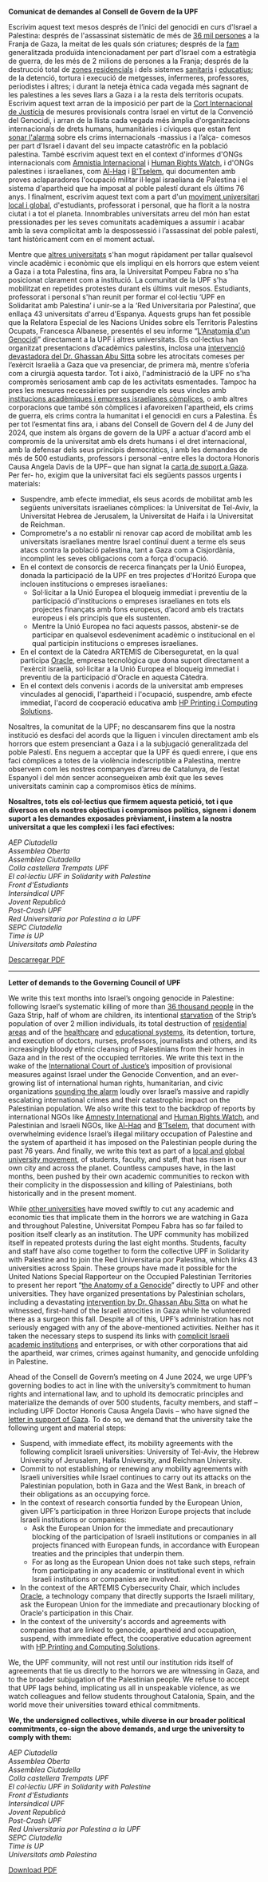 **Comunicat de demandes al Consell de Govern de la UPF**

Escrivim aquest text mesos després de l’inici del genocidi en curs d'Israel a Palestina: després de l'assassinat sistemàtic de més de [36 mil persones](https://www.aljazeera.com/news/longform/2023/10/9/israel-hamas-war-in-maps-and-charts-live-tracker) a la Franja de Gaza, la meitat de les quals són criatures; després de la [fam](https://www.hrw.org/news/2024/04/09/gaza-israels-imposed-starvation-deadly-children) generalitzada produïda intencionadament per part d’Israel com a estratègia de guerra, de les més de 2 milions de persones a la Franja; després de la destrucció total de [zones residencials](https://apnews.com/article/un-report-gaza-destruction-housing-economy-recovery-4f61dcca7db3fd5eb3da5c6a25001e12#) i dels sistemes [sanitaris](https://www.msf.org/strikes-raids-and-incursions-seven-months-relentless-attacks-healthcare-palestine) i [educatius](https://www.aljazeera.com/opinions/2024/5/29/open-letter-by-gaza-academics-and-university-administrators-to-the-world); de la detenció, tortura i execució de metgesses, infermeres, professores, periodistes i altres; i durant la neteja ètnica cada vegada més sagnant de les palestines a les seves llars a Gaza i a la resta dels territoris ocupats. Escrivim aquest text arran de la imposició per part de la [Cort Internacional de Justícia](https://www.icj-cij.org/case/192) de mesures provisionals contra Israel en virtut de la Convenció del Genocidi, i arran de la llista cada vegada més àmplia d'organitzacions internacionals de drets humans, humanitàries i cíviques que estan fent [sonar l'alarma](https://www.amnesty.org/en/latest/news/2024/05/israel-opt-israeli-air-strikes-that-killed-44-civilians-further-evidence-of-war-crimes-new-investigation/) sobre els crims internacionals -massius i a l’alça- comesos per part d'Israel i davant del seu impacte catastròfic en la població palestina. També escrivim aquest text en el context d'informes d'ONGs internacionals com [Amnistia Internacional](https://www.amnesty.org/en/latest/campaigns/2022/02/israels-system-of-apartheid/) i [Human Rights Watch](https://www.hrw.org/report/2021/04/27/threshold-crossed/israeli-authorities-and-crimes-apartheid-and-persecution), i d'ONGs palestines i israelianes, com [Al-Haq](https://www.alhaq.org/cached_uploads/download/2022/12/22/israeli-apartheid-web-final-1-page-view-1671712165.pdf) i [B'Tselem](https://www.btselem.org/publications/fulltext/202101_this_is_apartheid), qui documenten amb proves aclaparadores l'ocupació militar il·legal israeliana de Palestina i el sistema d'apartheid que ha imposat al poble palestí durant els últims 76 anys. I finalment, escrivim aquest text com a part d'un [moviment universitari local i global](https://www.aljazeera.com/news/2024/4/26/are-us-campus-protests-against-israels-war-on-gaza-going-global), d'estudiants, professorat i personal, que ha florit a la nostra ciutat i a tot el planeta. Innombrables universitats arreu del món han estat pressionades per les seves comunitats acadèmiques a assumir i acabar amb la seva complicitat amb la despossessió i l’assassinat del poble palestí, tant històricament com en el moment actual.

Mentre que [altres universitats](https://web.ub.edu/en/web/actualitat/w/universitat-clama-per-la-pau) s'han mogut ràpidament per tallar qualsevol vincle acadèmic i econòmic que els impliqui en els horrors que estem veient a Gaza i a tota Palestina, fins ara, la Universitat Pompeu Fabra no s'ha posicionat clarament com a institució. La comunitat de la UPF s'ha mobilitzat en repetides protestes durant els últims vuit mesos. Estudiants, professorat i personal s'han reunit per formar el col·lectiu ‘UPF en Solidaritat amb Palestina’ i unir-se a la ‘Red Universitaria por Palestina’, que enllaça 43 universitats d'arreu d'Espanya. Aquests grups han fet possible que la Relatora Especial de les Nacions Unides sobre els Territoris Palestins Ocupats, Francesca Albanese, presentés el seu informe “[L'Anatomia d'un Genocidi](https://www.un.org/unispal/document/anatomy-of-a-genocide-report-of-the-special-rapporteur-on-the-situation-of-human-rights-in-the-palestinian-territory-occupied-since-1967-to-human-rights-council-advance-unedited-version-a-hrc-55/)” directament a la UPF i altres universitats. Els col·lectius han organitzat presentacions d’acadèmics palestins, inclosa una [intervenció devastadora del Dr. Ghassan Abu Sitta](https://www.youtube.com/watch?v=x5lHwCW0yFk) sobre les atrocitats comeses per l’exèrcit Israelià a Gaza que va presenciar, de primera mà, mentre s’oferia com a cirurgià aquesta tardor. Tot i això, l'administració de la UPF no s'ha compromès seriosament amb cap de les activitats esmentades. Tampoc ha pres les mesures necessàries per suspendre els seus vincles amb [institucions acadèmiques i empreses israelianes còmplices](https://jewishcurrents.org/the-complicity-of-israeli-academia), o amb altres corporacions que també són còmplices i afavoreixen l'apartheid, els crims de guerra, els crims contra la humanitat i el genocidi en curs a Palestina. És per tot l’esmentat fins ara, i abans del Consell de Govern del 4 de Juny del 2024, que instem als òrgans de govern de la UPF a actuar d'acord amb el compromís de la universitat amb els drets humans i el dret internacional, amb la defensar dels seus principis democràtics, i amb les demandes de més de 500 estudiants, professors i personal –entre elles la doctora Honoris Causa Angela Davis de la UPF– que han signat la [carta de suport a Gaza](https://docs.google.com/forms/d/1UoZ2UmG_w2NVg0BUUAVZusRvLEVU8X8SVe2zhsiiEPA/viewform?ts=6614f3fc&edit_requested=true). Per fer- ho, exigim que la universitat faci els següents passos urgents i materials:

- Suspendre, amb efecte immediat, els seus acords de mobilitat amb les següents universitats israelianes còmplices: la Universitat de Tel-Aviv, la Universitat Hebrea de Jerusalem, la Universitat de Haifa i la Universitat de Reichman.
- Comprometre's a no establir ni renovar cap acord de mobilitat amb les universitats israelianes mentre Israel continuï duent a terme els seus atacs contra la població palestina, tant a Gaza com a Cisjordània, incomplint les seves obligacions com a força d'ocupació.
- En el context de consorcis de recerca finançats per la Unió Europea, donada la participació de la UPF en tres projectes d'Horitzó Europa que inclouen institucions o empreses israelianes:
	- Sol·licitar a la Unió Europea el bloqueig immediat i preventiu de la participació d'institucions o empreses israelianes en tots els projectes finançats amb fons europeus, d’acord amb els tractats europeus i els principis que els sustenten.
	- Mentre la Unió Europea no faci aquests passos, abstenir-se de participar en qualsevol esdeveniment acadèmic o institucional en el qual participin institucions o empreses israelianes.
- En el context de la Càtedra ARTEMIS de Ciberseguretat, en la qual participa [Oracle](https://www.timesofisrael.com/during-war-visit-oracle-ceo-affirms-commitment-to-open-second-data-center-in-israel/), empresa tecnològica que dona suport directament a l'exèrcit israelià, sol·licitar a la Unió Europea el bloqueig immediat i preventiu de la participació d'Oracle en aquesta Càtedra.
- En el context dels convenis i acords de la universitat amb empreses vinculades al genocidi, l'apartheid i l'ocupació, suspendre, amb efecte immediat, l'acord de cooperació educativa amb [HP Printing i Computing Solutions](https://www.whoprofits.org/companies/company/3774).

Nosaltres, la comunitat de la UPF; no descansarem fins que la nostra institució es desfaci del acords que la lliguen i vinculen directament amb els horrors que estem presenciant a Gaza i a la subjugació generalitzada del poble Palestí. Ens neguem a acceptar que la UPF és quedi enrere, i que ens faci còmplices a totes de la violència indescriptible a Palestina, mentre observem com les nostres companyes d’arreu de Catalunya, de l’estat Espanyol i del món sencer aconsegueixen amb èxit que les seves universitats caminin cap a compromisos ètics de mínims. 

**Nosaltres, tots els col·lectius que firmem aquesta petició, tot i que diversos en els nostres objectius i compromisos polítics, signem i donem suport a les demandes exposades prèviament, i instem a la nostra universitat a que les complexi i les faci efectives:**

*AEP Ciutadella*<br>
*Assemblea Oberta*<br>
*Assemblea Ciutadella*<br>
*Colla castellera Trempats UPF*<br>
*El col·lectiu UPF in Solidarity with Palestine*<br>
*Front d'Estudiants*<br>
*Intersindical UPF*<br>
*Jovent Republicà*<br>
*Post-Crash UPF*<br>
*Red Universitaria por Palestina a la UPF*<br>
*SEPC Ciutadella*<br>
*Time is UP*<br>
*Universitats amb Palestina*<br>

[Descarregar PDF](comunicat-2024-06-03.pdf)

---

**Letter of demands to the Governing Council of UPF**

We write this text months into Israel’s ongoing genocide in Palestine: following Israel’s systematic killing of more than [36 thousand people](https://www.aljazeera.com/news/longform/2023/10/9/israel-hamas-war-in-maps-and-charts-live-tracker) in the Gaza Strip, half of whom are children, its intentional [starvation](https://www.hrw.org/news/2024/04/09/gaza-israels-imposed-starvation-deadly-children) of the Strip’s population of over 2 million individuals, its total destruction of [residential areas](https://apnews.com/article/un-report-gaza-destruction-housing-economy-recovery-4f61dcca7db3fd5eb3da5c6a25001e12#) and of the [healthcare](https://www.msf.org/strikes-raids-and-incursions-seven-months-relentless-attacks-healthcare-palestine) and [educational systems](https://www.aljazeera.com/opinions/2024/5/29/open-letter-by-gaza-academics-and-university-administrators-to-the-world), its detention, torture, and execution of doctors, nurses, professors, journalists and others, and its increasingly bloody ethnic cleansing of Palestinians from their homes in Gaza and in the rest of the occupied territories. We write this text in the wake of the [International Court of Justice’s](https://www.icj-cij.org/case/192) imposition of provisional measures against Israel under the Genocide Convention, and an ever-growing list of international human rights, humanitarian, and civic organizations [sounding the alarm](https://www.amnesty.org/en/latest/news/2024/05/israel-opt-israeli-air-strikes-that-killed-44-civilians-further-evidence-of-war-crimes-new-investigation/) loudly over Israel’s massive and rapidly escalating international crimes and their catastrophic impact on the Palestinian population. We also write this text to the backdrop of reports by international NGOs like [Amnesty International](https://www.amnesty.org/en/latest/campaigns/2022/02/israels-system-of-apartheid/) and [Human Rights Watch](https://www.hrw.org/report/2021/04/27/threshold-crossed/israeli-authorities-and-crimes-apartheid-and-persecution), and Palestinian and Israeli NGOs, like [Al-Haq](https://www.alhaq.org/cached_uploads/download/2022/12/22/israeli-apartheid-web-final-1-page-view-1671712165.pdf) and [B’Tselem](https://www.btselem.org/publications/fulltext/202101_this_is_apartheid), that document with overwhelming evidence Israel’s illegal military occupation of Palestine and the system of apartheid it has imposed on the Palestinian people during the past 76 years. And finally, we write this text as part of a [local and global university movement](https://www.aljazeera.com/news/2024/4/26/are-us-campus-protests-against-israels-war-on-gaza-going-global), of students, faculty, and staff, that has risen in our own city and across the planet. Countless campuses have, in the last months, been pushed by their own academic communities to reckon with their complicity in the dispossession and killing of Palestinians, both historically and in the present moment.

While [other universities](https://web.ub.edu/en/web/actualitat/w/universitat-clama-per-la-pau) have moved swiftly to cut any academic and economic ties that implicate them in the horrors we are watching in Gaza and throughout Palestine, Universitat Pompeu Fabra has so far failed to position itself clearly as an institution. The UPF community has mobilized itself in repeated protests during the last eight months. Students, faculty and staff have also come together to form the collective UPF in Solidarity with Palestine and to join the Red Universitaria por Palestina, which links 43 universities across Spain. These groups have made it possible for the United Nations Special Rapporteur on the Occupied Palestinian Territories to present her report “[the Anatomy of a Genocide](https://www.un.org/unispal/document/anatomy-of-a-genocide-report-of-the-special-rapporteur-on-the-situation-of-human-rights-in-the-palestinian-territory-occupied-since-1967-to-human-rights-council-advance-unedited-version-a-hrc-55/)” directly to UPF and other universities. They have organized presentations by Palestinian scholars, including a devastating [intervention by Dr. Ghassan Abu Sitta](https://www.youtube.com/watch?v=x5lHwCW0yFk) on what he witnessed, first-hand of the Israeli atrocities in Gaza while he volunteered there as a surgeon this fall. Despite all of this, UPF’s administration has not seriously engaged with any of the above-mentioned activities. Neither has it taken the necessary steps to suspend its links with [complicit Israeli academic institutions](https://jewishcurrents.org/the-complicity-of-israeli-academia) and enterprises, or with other corporations that aid the apartheid, war crimes, crimes against humanity, and genocide unfolding in Palestine.

Ahead of the Consell de Govern’s meeting on 4 June 2024, we urge UPF’s governing bodies to act in line with the university’s commitment to human rights and international law, and to uphold its democratic principles and materialize the demands of over 500 students, faculty members, and staff – including UPF Doctor Honoris Causa Angela Davis – who have signed the [letter in support of Gaza](https://docs.google.com/forms/d/1UoZ2UmG_w2NVg0BUUAVZusRvLEVU8X8SVe2zhsiiEPA/viewform?ts=6614f3fc&edit_requested=true). To do so, we demand that the university take the following urgent and material steps:
- Suspend, with immediate effect, its mobility agreements with the following complicit Israeli universities: University of Tel-Aviv, the Hebrew University of Jerusalem, Haifa University, and Reichman University.
- Commit to not establishing or renewing any mobility agreements with Israeli universities while Israel continues to carry out its attacks on the Palestinian population, both in Gaza and the West Bank, in breach of their obligations as an occupying force.
- In the context of research consortia funded by the European Union, given UPF’s participation in three Horizon Europe projects that include Israeli institutions or companies:
	- Ask the European Union for the immediate and precautionary blocking of the participation of Israeli institutions or companies in all projects financed with European funds, in accordance with European treaties and the principles that underpin them.
	- For as long as the European Union does not take such steps, refrain from participating in any academic or institutional event in which Israeli institutions or companies are involved.
- In the context of the ARTEMIS Cybersecurity Chair, which includes [Oracle](https://www.timesofisrael.com/during-war-visit-oracle-ceo-affirms-commitment-to-open-second-data-center-in-israel/), a technology company that directly supports the Israeli military, ask the European Union for the immediate and precautionary blocking of Oracle's participation in this Chair.
- In the context of the university's accords and agreements with companies that are linked to genocide, apartheid and occupation, suspend, with immediate effect, the cooperative education agreement with [HP Printing and Computing Solutions](https://www.whoprofits.org/companies/company/3774).

We, the UPF community, will not rest until our institution rids itself of agreements that tie us directly to the horrors we are witnessing in Gaza, and to the broader subjugation of the Palestinian people. We refuse to accept that UPF lags behind, implicating us all in unspeakable violence, as we watch colleagues and fellow students throughout Catalonia, Spain, and the world move their universities toward ethical commitments.

**We, the undersigned collectives, while diverse in our broader political commitments, co-sign the above demands, and urge the university to comply with them:**

*AEP Ciutadella*<br>
*Assemblea Oberta*<br>
*Assemblea Ciutadella*<br>
*Colla castellera Trempats UPF*<br>
*El col·lectiu UPF in Solidarity with Palestine*<br>
*Front d'Estudiants*<br>
*Intersindical UPF*<br>
*Jovent Republicà*<br>
*Post-Crash UPF*<br>
*Red Universitaria por Palestina a la UPF*<br>
*SEPC Ciutadella*<br>
*Time is UP*<br>
*Universitats amb Palestina*<br>

[Download PDF](./letter-2024-06-03.pdf)

